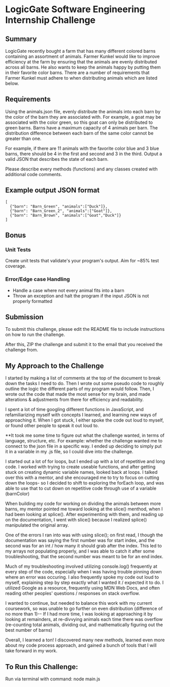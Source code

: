 # LogicGate Software Engineering Internship Challenge

## Summary

LogicGate recently bought a farm that has many different colored barns containing an assortment of animals. Farmer Kunkel would like to improve efficiency at the farm by ensuring that the animals are evenly distributed across all barns. He also wants to keep the animals happy by putting them in their favorite color barns. There are a number of requirements that Farmer Kunkel must adhere to when distributing animals which are listed below.

## Requirements

Using the animals.json file, evenly distribute the animals into each barn by the color of the barn they are associated with. For example, a goat may be associated with the color green, so this goat can only be distributed to green barns.  Barns have a maximum capacity of 4 animals per barn.  The distribution difference between each barn of the same color cannot be greater than one.   

For example, if there are 11 animals with the favorite color blue and 3 blue barns, there should be 4 in the first and second and 3 in the third. Output a valid JSON that describes the state of each barn.

Please describe every methods (functions) and any classes created with additional code comments.


## Example output JSON format

    [
      {"barn": "Barn_Green", "animals":["Duck"]},
      {"barn": "Barn_Green_2", "animals":["Goat"]},
      {"barn": "Barn_Brown", "animals":["Goat","Duck"]}
    ]

## Bonus

### Unit Tests

Create unit tests that validate's your program's output. Aim for ~85% test coverage.

### Error/Edge case Handling

* Handle a case where not every animal fits into a barn
* Throw an exception and halt the program if the input JSON is not properly formatted

## Submission
To submit this challenge, please edit the README file to include instructions on how to run the challenge. 

After this, ZIP the challenge and submit it to the email that you received the challenge from. 


## My Approach to the Challenge

I started by making a list of comments at the top of the document to break down the tasks I need to do.
Then I wrote out some pseudo code to roughly outline the logic the different parts of my program would follow.
Then, I wrote out the code that made the most sense for my brain, and made alterations & adjustments from there for efficiency and readability.

I spent a lot of time googling different functions in JavaScript, and refamiliarizing myself with concepts I learned, and learning new ways of approaching it.
When I got stuck, I either spoke the code out loud to myself, or found other people to speak it out loud to.


**It took me some time to figure out what the challenge wanted, in terms of language, structure, etc. 
For example: whether the challenge wanted me to connect to the json file in a specific way. 
I ended up deciding to simply put it in a variable in my .js file, so I could dive into the challenge.


I started out a lot of for loops, but I ended up with a lot of repetitive and long code.
I worked with trying to create useable functions, and after getting stuck on creating dynamic variable names, looked back at loops.
I talked over this with a mentor, and she encouraged me to try to focus on cutting down the loops- so
I decided to shift to exploring the forEach loop, and was able to use that to cut down on repetitive code
through use of a variable (barnColor)

When building my code for working on dividing the animals between more barns, my mentor pointed me toward looking at the slice() menthod,
when I had been looking at splice(). After experimenting with them, and reading up on the documentation, I went with slice() because 
I realized splice() manipulated the original array.

One of the errors I ran into was with using slice(); on first read, I though the documentation was saying the first number was for start index,
and the second was for an int / how many it should grab after the index. This led to my arrays not populating properly, and I was able to catch it
after some troubleshooting, that the second number was meant to be for an end index.

Much of my troubleshooting involved utilizing console.log() frequently at every step of the code, especially when I was having trouble
pinning down where an error was occuring. I also frequently spoke my code out loud to myself, explaining step by step exactly what 
I wanted it / expected it to do. I utilized Google as a resource, frequently using MDN Web Docs, and often reading other peoples' questions / responses
on stack overflow.


I wanted to continue, but needed to balance this work with my current coursework, so was unable to go further on even distribution (difference of no more than 1)-- 
If I had more time, I was looking at approaching it by looking at remainders, at re-divvying animals each time there was overflow 
(re-counting total animals, dividing out, and mathematically figuring out the best number of barns)


Overall, I learned a ton! I discovered many new methods, learned even more about my code process approach, and gained a bunch of tools that I will take forward in my work.


## To Run this Challenge:
Run via terminal with command: node main.js